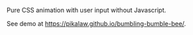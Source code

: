Pure CSS animation with user input without Javascript.

See demo at https://pikalaw.github.io/bumbling-bumble-bee/.
